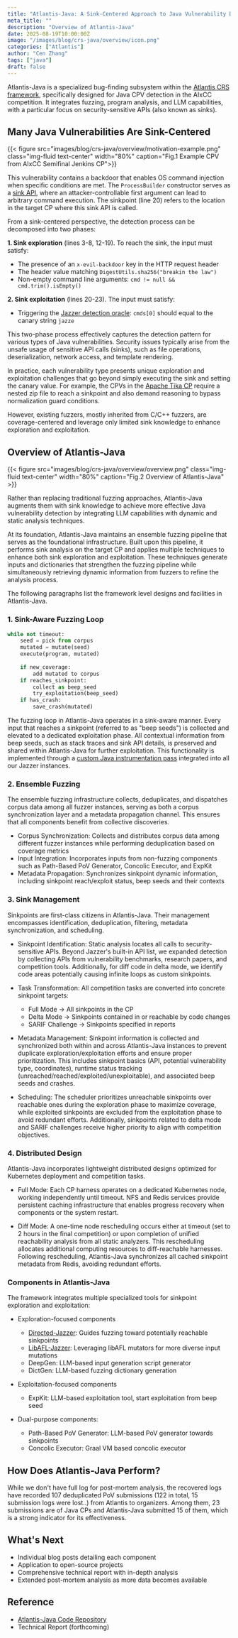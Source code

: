 ```yaml
---
title: "Atlantis-Java: A Sink-Centered Approach to Java Vulnerability Detection"
meta_title: ""
description: "Overview of Atlantis-Java"
date: 2025-08-19T10:00:00Z
image: "/images/blog/crs-java/overview/icon.png"
categories: ["Atlantis"]
author: "Cen Zhang"
tags: ["java"]
draft: false
---
```


Atlantis-Java is a specialized bug-finding subsystem within the [Atlantis CRS framework](https://team-atlanta.github.io/blog/post-atl-infra/), specifically designed for Java CPV detection in the AIxCC competition.
It integrates fuzzing, program analysis, and LLM capabilities, with a particular focus on security-sensitive APIs (also known as sinks).

## Many Java Vulnerabilities Are Sink-Centered

{{< figure src="images/blog/crs-java/overview/motivation-example.png" class="img-fluid text-center" width="80%" caption="Fig.1 Example CPV from AIxCC Semifinal Jenkins CP">}}

This vulnerability contains a backdoor that enables OS command injection when specific conditions are met.
The `ProcessBuilder` constructor serves as a [sink API](https://github.com/github/codeql/blob/963e02864515b3f09fbd1c53e04ab0c4499c0351/java/ql/lib/ext/java.lang.model.yml#L15), where an attacker-controllable first argument can lead to arbitrary command execution.
The sinkpoint (line 20) refers to the location in the target CP where this sink API is called.

From a sink-centered perspective, the detection process can be decomposed into two phases:

**1. Sink exploration** (lines 3-8, 12-19). To reach the sink, the input must satisfy:
- The presence of an `x-evil-backdoor` key in the HTTP request header
- The header value matching `DigestUtils.sha256("breakin the law")`
- Non-empty command line arguments: `cmd != null && cmd.trim().isEmpty()`

**2. Sink exploitation** (lines 20-23). The input must satisfy:
- Triggering the [Jazzer detection oracle](https://github.com/aixcc-finals/jazzer-aixcc/blob/43791565a765b854b537d878c9cab757ff1f2140/sanitizers/src/main/java/com/code_intelligence/jazzer/sanitizers/OsCommandInjection.java#L62): `cmds[0]` should equal to the canary string `jazze`

This two-phase process effectively captures the detection pattern for various types of Java vulnerabilities.
Security issues typically arise from the unsafe usage of sensitive API calls (sinks), such as file operations, deserialization, network access, and template rendering.

In practice, each vulnerability type presents unique exploration and exploitation challenges that go beyond simply executing the sink and setting the canary value.
For example, the CPVs in the [Apache Tika CP](https://aicyberchallenge.com/asc-challenge-project-development/) require a nested zip file to reach a sinkpoint and also demand reasoning to bypass normalization guard conditions.

However, existing fuzzers, mostly inherited from C/C++ fuzzers, are coverage-centered and leverage only limited sink knowledge to enhance exploration and exploitation.

## Overview of Atlantis-Java

{{< figure src="images/blog/crs-java/overview/overview.png" class="img-fluid text-center" width="80%" caption="Fig.2 Overview of Atlantis-Java" >}}

Rather than replacing traditional fuzzing approaches, Atlantis-Java augments them with sink knowledge to achieve more effective Java vulnerability detection by integrating LLM capabilities with dynamic and static analysis techniques.

At its foundation, Atlantis-Java maintains an ensemble fuzzing pipeline that serves as the foundational infrastructure.
Built upon this pipeline, it performs sink analysis on the target CP and applies multiple techniques to enhance both sink exploration and exploitation.
These techniques generate inputs and dictionaries that strengthen the fuzzing pipeline while simultaneously retrieving dynamic information from fuzzers to refine the analysis process.

The following paragraphs list the framework level designs and facilities in Atlantis-Java.

### 1. Sink-Aware Fuzzing Loop

```python
while not timeout:
    seed = pick from corpus
    mutated = mutate(seed)
    execute(program, mutated)
    
    if new_coverage:
        add mutated to corpus
    if reaches_sinkpoint:
        collect as beep_seed
        try_exploitation(beep_seed)
    if has_crash:
        save_crash(mutated)
```

The fuzzing loop in Atlantis-Java operates in a sink-aware manner.
Every input that reaches a sinkpoint (referred to as "beep seeds") is collected and elevated to a dedicated exploitation phase.
All contextual information from beep seeds, such as stack traces and sink API details, is preserved and shared within Atlantis-Java for further exploitation.
This functionality is implemented through a [custom Java instrumentation pass](https://github.com/Team-Atlanta/aixcc-afc-atlantis/blob/main/example-crs-webservice/crs-java/crs/fuzzers/atl-jazzer/src/main/java/com/code_intelligence/jazzer/instrumentor/CodeMarkerInstrumentor.kt) integrated into all our Jazzer instances.

### 2. Ensemble Fuzzing

The ensemble fuzzing infrastructure collects, deduplicates, and dispatches corpus data among all fuzzer instances, serving as both a corpus synchronization layer and a metadata propagation channel.
This ensures that all components benefit from collective discoveries.

- Corpus Synchronization: Collects and distributes corpus data among different fuzzer instances while performing deduplication based on coverage metrics
- Input Integration: Incorporates inputs from non-fuzzing components such as Path-Based PoV Generator, Concolic Executor, and ExpKit
- Metadata Propagation: Synchronizes sinkpoint dynamic information, including sinkpoint reach/exploit status, beep seeds and their contexts

### 3. Sink Management

Sinkpoints are first-class citizens in Atlantis-Java.
Their management encompasses identification, deduplication, filtering, metadata synchronization, and scheduling.

- Sinkpoint Identification:
Static analysis locates all calls to security-sensitive APIs.
Beyond Jazzer's built-in API list, we expanded detection by collecting APIs from vulnerability benchmarks, research papers, and competition tools.
Additionally, for diff code in delta mode, we identify code areas potentially causing infinite loops as custom sinkpoints.

- Task Transformation:
All competition tasks are converted into concrete sinkpoint targets:
  - Full Mode → All sinkpoints in the CP
  - Delta Mode → Sinkpoints contained in or reachable by code changes
  - SARIF Challenge → Sinkpoints specified in reports

- Metadata Management:
Sinkpoint information is collected and synchronized both within and across Atlantis-Java instances to prevent duplicate exploration/exploitation efforts and ensure proper prioritization.
This includes sinkpoint basics (API, potential vulnerability type, coordinates), runtime status tracking (unreached/reached/exploited/unexploitable), and associated beep seeds and crashes.

- Scheduling:
The scheduler prioritizes unreachable sinkpoints over reachable ones during the exploration phase to maximize coverage, while exploited sinkpoints are excluded from the exploitation phase to avoid redundant efforts.
Additionally, sinkpoints related to delta mode and SARIF challenges receive higher priority to align with competition objectives.

### 4. Distributed Design

Atlantis-Java incorporates lightweight distributed designs optimized for Kubernetes deployment and competition tasks.

- Full Mode:
Each CP harness operates on a dedicated Kubernetes node, working independently until timeout.
NFS and Redis services provide persistent caching infrastructure that enables progress recovery when components or the system restart.

- Diff Mode:
A one-time node rescheduling occurs either at timeout (set to 2 hours in the final competition) or upon completion of unified reachability analysis from all static analyzers.
This rescheduling allocates additional computing resources to diff-reachable harnesses.
Following rescheduling, Atlantis-Java synchronizes all cached sinkpoint metadata from Redis, avoiding redundant efforts.

### Components in Atlantis-Java 

The framework integrates multiple specialized tools for sinkpoint exploration and exploitation:

- Exploration-focused components
  - [Directed-Jazzer](https://team-atlanta.github.io/blog/post-crs-java-directed-jazzer/): Guides fuzzing toward potentially reachable sinkpoints
  - [LibAFL-Jazzer](https://team-atlanta.github.io/blog/post-crs-java-libafl-jazzer/): Leveraging libAFL mutators for more diverse input mutations
  - DeepGen: LLM-based input generation script generator
  - DictGen: LLM-based fuzzing dictionary generation

- Exploitation-focused components
  - ExpKit: LLM-based exploitation tool, start exploitation from beep seed

- Dual-purpose components:
  - Path-Based PoV Generator: LLM-based PoV generator towards sinkpoints
  - Concolic Executor: Graal VM based concolic executor

## How Does Atlantis-Java Perform?

While we don't have full log for post-mortem analysis, the recovered logs have recorded 107 deduplicated PoV submissions (122 in total, 15 submission logs were lost..) from Atlantis to organizers.
Among them, 23 submissions are of Java CPs and Atlantis-Java submitted 15 of them, which is a strong indicator for its effectiveness.

## What's Next

- Individual blog posts detailing each component
- Application to open-source projects
- Comprehensive technical report with in-depth analysis
- Extended post-mortem analysis as more data becomes available

## Reference

- [Atlantis-Java Code Repository](https://github.com/Team-Atlanta/aixcc-afc-atlantis/tree/main/example-crs-webservice/crs-java)
- Technical Report (forthcoming)

